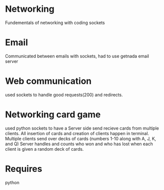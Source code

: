 # Networking
Fundementals of networking with coding sockets
# Email
Communicated between emails with sockets, had to use getnada email server

# Web communication
used sockets to handle good requests(200) and redirects.

# Networking card game
used python sockets to have a Server side send recieve cards from multiple clients. All insertion of cards and creation of clients happen in terminal. Multiple clients send over decks of cards (numbers 1-10 along with A, J, K, and Q) Server handles and counts who won and who has lost when each client is given a random deck of cards.

# Requires
python
